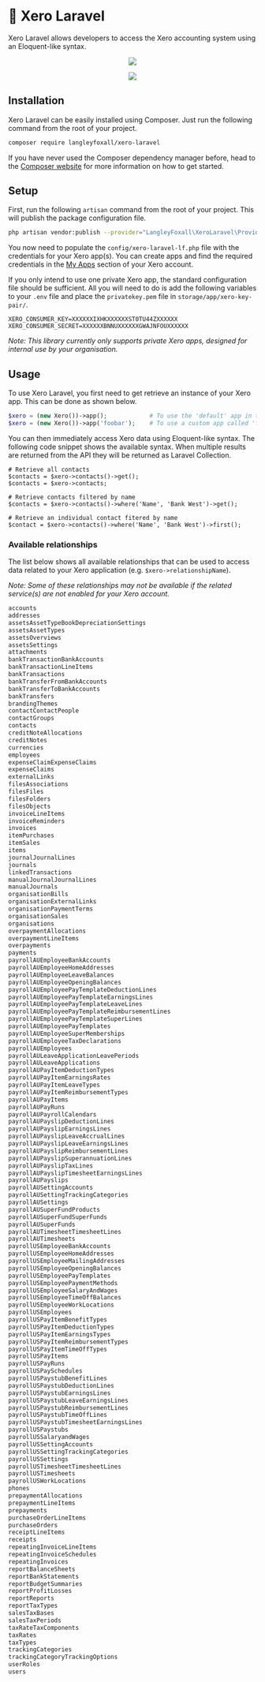 # 💸 Xero Laravel

Xero Laravel allows developers to access the Xero accounting system using 
an Eloquent-like syntax.

<p align="center">
    <img src="assets/images/xero-laravel-usage.png" />
</p>

<p align="center">
    <a href="https://packagist.org/packages/langleyfoxall/xero-laravel/stats">
        <img src="https://img.shields.io/packagist/dt/langleyfoxall/xero-laravel.svg" />
    </a>
</p>

## Installation

Xero Laravel can be easily installed using Composer. Just run the following 
command from the root of your project.

```bash
composer require langleyfoxall/xero-laravel
```

If you have never used the Composer dependency manager before, head 
to the [Composer website](https://getcomposer.org/) for more information 
on how to get started.

## Setup

First, run the following `artisan` command from the root of your project. This
will publish the package configuration file.

```bash
php artisan vendor:publish --provider="LangleyFoxall\XeroLaravel\Providers\XeroLaravelServiceProvider"
```

You now need to populate the `config/xero-laravel-lf.php` file with the 
credentials for your Xero app(s). You can create apps and find the
required credentials in the [My Apps](https://developer.xero.com/myapps/) 
section of your Xero account.

If you only intend to use one private Xero app, the standard configuration 
file should be sufficient. All you will need to do is add the following 
variables to your `.env` file and place the `privatekey.pem` file in 
`storage/app/xero-key-pair/`.

```
XERO_CONSUMER_KEY=XXXXXXIXHKXXXXXXST0TU44ZXXXXXX
XERO_CONSUMER_SECRET=XXXXXXBNNUXXXXXXGWAJNFOUXXXXXX
```

*Note: This library currently only supports private Xero apps, designed for 
internal use by your organisation.*

## Usage

To use Xero Laravel, you first need to get retrieve an instance of your Xero
app. This can be done as shown below.

```php
$xero = (new Xero())->app();            # To use the 'default' app in the config file
$xero = (new Xero())->app('foobar');    # To use a custom app called 'foobar' in the config file
```

You can then immediately access Xero data using Eloquent-like syntax. The 
following code snippet shows the available syntax. When multiple results 
are returned from the API they will be returned as Laravel Collection.

```
# Retrieve all contacts
$contacts = $xero->contacts()->get();                               
$contacts = $xero->contacts;

# Retrieve contacts filtered by name
$contacts = $xero->contacts()->where('Name', 'Bank West')->get();

# Retrieve an individual contact fitered by name
$contact = $xero->contacts()->where('Name', 'Bank West')->first();
```

### Available relationships

The list below shows all available relationships that can be used to access 
data related to your Xero application (e.g. `$xero->relationshipName`). 

*Note: Some of these relationships may not be available if the related 
service(s) are not enabled for your Xero account.*

```php
accounts
addresses
assetsAssetTypeBookDepreciationSettings
assetsAssetTypes
assetsOverviews
assetsSettings
attachments
bankTransactionBankAccounts
bankTransactionLineItems
bankTransactions
bankTransferFromBankAccounts
bankTransferToBankAccounts
bankTransfers
brandingThemes
contactContactPeople
contactGroups
contacts
creditNoteAllocations
creditNotes
currencies
employees
expenseClaimExpenseClaims
expenseClaims
externalLinks
filesAssociations
filesFiles
filesFolders
filesObjects
invoiceLineItems
invoiceReminders
invoices
itemPurchases
itemSales
items
journalJournalLines
journals
linkedTransactions
manualJournalJournalLines
manualJournals
organisationBills
organisationExternalLinks
organisationPaymentTerms
organisationSales
organisations
overpaymentAllocations
overpaymentLineItems
overpayments
payments
payrollAUEmployeeBankAccounts
payrollAUEmployeeHomeAddresses
payrollAUEmployeeLeaveBalances
payrollAUEmployeeOpeningBalances
payrollAUEmployeePayTemplateDeductionLines
payrollAUEmployeePayTemplateEarningsLines
payrollAUEmployeePayTemplateLeaveLines
payrollAUEmployeePayTemplateReimbursementLines
payrollAUEmployeePayTemplateSuperLines
payrollAUEmployeePayTemplates
payrollAUEmployeeSuperMemberships
payrollAUEmployeeTaxDeclarations
payrollAUEmployees
payrollAULeaveApplicationLeavePeriods
payrollAULeaveApplications
payrollAUPayItemDeductionTypes
payrollAUPayItemEarningsRates
payrollAUPayItemLeaveTypes
payrollAUPayItemReimbursementTypes
payrollAUPayItems
payrollAUPayRuns
payrollAUPayrollCalendars
payrollAUPayslipDeductionLines
payrollAUPayslipEarningsLines
payrollAUPayslipLeaveAccrualLines
payrollAUPayslipLeaveEarningsLines
payrollAUPayslipReimbursementLines
payrollAUPayslipSuperannuationLines
payrollAUPayslipTaxLines
payrollAUPayslipTimesheetEarningsLines
payrollAUPayslips
payrollAUSettingAccounts
payrollAUSettingTrackingCategories
payrollAUSettings
payrollAUSuperFundProducts
payrollAUSuperFundSuperFunds
payrollAUSuperFunds
payrollAUTimesheetTimesheetLines
payrollAUTimesheets
payrollUSEmployeeBankAccounts
payrollUSEmployeeHomeAddresses
payrollUSEmployeeMailingAddresses
payrollUSEmployeeOpeningBalances
payrollUSEmployeePayTemplates
payrollUSEmployeePaymentMethods
payrollUSEmployeeSalaryAndWages
payrollUSEmployeeTimeOffBalances
payrollUSEmployeeWorkLocations
payrollUSEmployees
payrollUSPayItemBenefitTypes
payrollUSPayItemDeductionTypes
payrollUSPayItemEarningsTypes
payrollUSPayItemReimbursementTypes
payrollUSPayItemTimeOffTypes
payrollUSPayItems
payrollUSPayRuns
payrollUSPaySchedules
payrollUSPaystubBenefitLines
payrollUSPaystubDeductionLines
payrollUSPaystubEarningsLines
payrollUSPaystubLeaveEarningsLines
payrollUSPaystubReimbursementLines
payrollUSPaystubTimeOffLines
payrollUSPaystubTimesheetEarningsLines
payrollUSPaystubs
payrollUSSalaryandWages
payrollUSSettingAccounts
payrollUSSettingTrackingCategories
payrollUSSettings
payrollUSTimesheetTimesheetLines
payrollUSTimesheets
payrollUSWorkLocations
phones
prepaymentAllocations
prepaymentLineItems
prepayments
purchaseOrderLineItems
purchaseOrders
receiptLineItems
receipts
repeatingInvoiceLineItems
repeatingInvoiceSchedules
repeatingInvoices
reportBalanceSheets
reportBankStatements
reportBudgetSummaries
reportProfitLosses
reportReports
reportTaxTypes
salesTaxBases
salesTaxPeriods
taxRateTaxComponents
taxRates
taxTypes
trackingCategories
trackingCategoryTrackingOptions
userRoles
users
```

